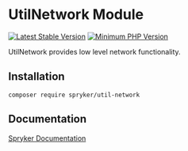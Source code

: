 # UtilNetwork Module
[![Latest Stable Version](https://poser.pugx.org/spryker/util-network/v/stable.svg)](https://packagist.org/packages/spryker/util-network)
[![Minimum PHP Version](https://img.shields.io/badge/php-%3E%3D%208.0-8892BF.svg)](https://php.net/)

UtilNetwork provides low level network functionality.

## Installation

```
composer require spryker/util-network
```

## Documentation

[Spryker Documentation](https://docs.spryker.com)
